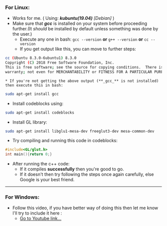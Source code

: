 ### For Linux:
* Works for me. ( Using:  **_kubuntu(19.04)_** _[Debian]_ )
* Make sure that **_gcc_** is installed on your system before proceeding further.(It *should* be installed by default unless something was done by the user.)
    * Execute any one in bash: ` gcc --version `  **or**  ` g++ --version `  **or**  ` cc --version `
    * If you get output like this, you can move to further steps: 
```bash
cc (Ubuntu 8.3.0-6ubuntu1) 8.3.0
Copyright (C) 2018 Free Software Foundation, Inc.
This is free software; see the source for copying conditions.  There is NO
warranty; not even for MERCHANTABILITY or FITNESS FOR A PARTICULAR PURPOSE. 
```
    * If you're not getting the above output (**_gcc_** is not installed) then execute this in bash: 
```bash
sudo apt-get install gcc 
```
* Install codeblocks using: 
```bash
sudo apt-get install codeblocks 
```
* Install GL library:
```bash
sudo apt-get install libglu1-mesa-dev freeglut3-dev mesa-common-dev 
```
* Try compiling and running this code in codeblocks:
```cpp
#include<GL/glut.h>
int main(){return 0;}
```
* After running the c++ code:
    * If it compiles **successfully** then you're good to go.
    * If it doesn't then try following the steps once again carefully, else Google is your best friend.

***
    
### For Windows:

* Follow this video, if you have better way of doing this then let me know I'll try to include it here :
    * [Go to Youtube link...](https://www.youtube.com/watch?v=HtJAQS2YDCY "It's not my video btw")

